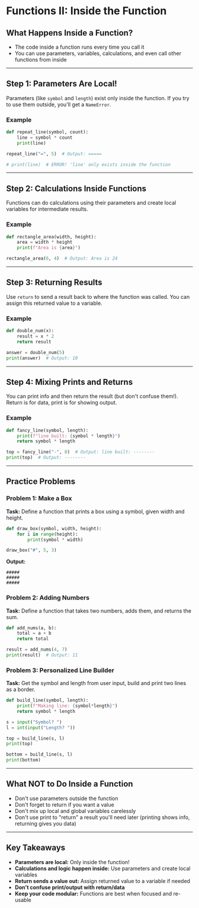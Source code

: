 # Functions II: Inside the Function

## What Happens Inside a Function?

- The code inside a function runs every time you call it
- You can use parameters, variables, calculations, and even call other functions from inside

---

## Step 1: Parameters Are Local!

Parameters (like `symbol` and `length`) exist only inside the function. If you try to use them outside, you'll get a `NameError`.

### Example

```python
def repeat_line(symbol, count):
    line = symbol * count
    print(line)

repeat_line("=", 5)  # Output: =====

# print(line)  # ERROR! 'line' only exists inside the function
```

---

## Step 2: Calculations Inside Functions

Functions can do calculations using their parameters and create local variables for intermediate results.

### Example

```python
def rectangle_area(width, height):
    area = width * height
    print(f"Area is {area}")

rectangle_area(6, 4)  # Output: Area is 24
```

---

## Step 3: Returning Results

Use `return` to send a result back to where the function was called. You can assign this returned value to a variable.

### Example

```python
def double_num(x):
    result = x * 2
    return result

answer = double_num(5)
print(answer)  # Output: 10
```

---

## Step 4: Mixing Prints and Returns

You can print info and then return the result (but don't confuse them!). Return is for data, print is for showing output.

### Example

```python
def fancy_line(symbol, length):
    print(f"line built: {symbol * length}")
    return symbol * length

top = fancy_line("-", 8)  # Output: line built: --------
print(top)  # Output: --------
```

---

## Practice Problems

### Problem 1: Make a Box

**Task:** Define a function that prints a box using a symbol, given width and height.

```python
def draw_box(symbol, width, height):
    for i in range(height):
        print(symbol * width)

draw_box("#", 5, 3)
```

**Output:**

```
#####
#####
#####
```

### Problem 2: Adding Numbers

**Task:** Define a function that takes two numbers, adds them, and returns the sum.

```python
def add_nums(a, b):
    total = a + b
    return total

result = add_nums(4, 7)
print(result)  # Output: 11
```

### Problem 3: Personalized Line Builder

**Task:** Get the symbol and length from user input, build and print two lines as a border.

```python
def build_line(symbol, length):
    print(f"Making line: {symbol*length}")
    return symbol * length

s = input("Symbol? ")
l = int(input("Length? "))

top = build_line(s, l)
print(top)

bottom = build_line(s, l)
print(bottom)
```

---

## What NOT to Do Inside a Function

- Don't use parameters outside the function
- Don't forget to return if you want a value
- Don't mix up local and global variables carelessly
- Don't use print to "return" a result you'll need later (printing shows info, returning gives you data)

---

## Key Takeaways

- **Parameters are local:** Only inside the function!
- **Calculations and logic happen inside:** Use parameters and create local variables
- **Return sends a value out:** Assign returned value to a variable if needed
- **Don't confuse print/output with return/data**
- **Keep your code modular:** Functions are best when focused and re-usable

